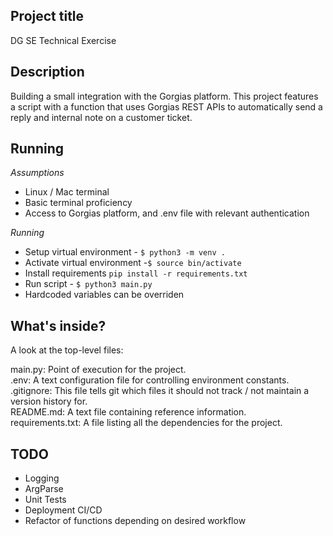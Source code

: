 ## Project title
DG SE Technical Exercise

## Description
Building a small integration with the Gorgias platform. This project features a script with a function that uses Gorgias REST APIs to automatically send a reply and internal note
on a customer ticket.

## Running

*Assumptions*
- Linux / Mac terminal
- Basic terminal proficiency 
- Access to Gorgias platform, and .env file with relevant authentication

*Running*
- Setup virtual environment - `$ python3 -m venv .`
- Activate virtual environment -`$ source bin/activate`
- Install requirements `pip install -r requirements.txt`
- Run script - `$ python3 main.py`
- Hardcoded variables can be overriden 

 

## What's inside?
A look at the top-level files:

main.py: Point of execution for the project.  <br />
.env: A text configuration file for controlling environment constants.  <br />
.gitignore: This file tells git which files it should not track / not maintain a version history for. <br />
README.md: A text file containing reference information. <br />
requirements.txt: A file listing all the dependencies for the project. 

## TODO

- Logging
- ArgParse
- Unit Tests
- Deployment CI/CD 
- Refactor of functions depending on desired workflow
